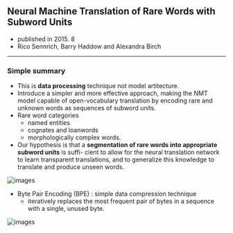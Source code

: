 ## Neural Machine Translation of Rare Words with Subword Units

- published in 2015. 8
- Rico Sennrich, Barry Haddow and Alexandra Birch

----

### Simple summary

- This is **data processing** technique not model artitecture.
- Introduce a simpler and more effective approach, making the NMT model capable of open-vocabulary translation by encoding rare and unknown words as sequences of subword units.
- Rare word categories
	- named entities
	- cognates and loanwords
	- morphologically complex words.
- Our hypothesis is that a **segmentation of rare
words into appropriate subword units** is suffi-
cient to allow for the neural translation network
to learn transparent translations, and to generalize
this knowledge to translate and produce unseen
words.

![images](../images/subword_nmt_1.jpg)

- Byte Pair Encoding (BPE) : simple data compression technique
	-  iteratively replaces the most frequent pair of bytes in a sequence with a single, unused byte.

![images](../images/subword_nmt_2.png)